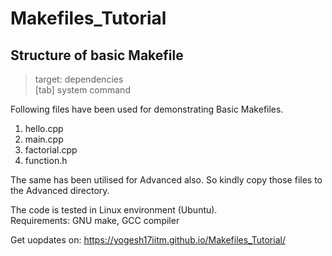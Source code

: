 # Makefiles_Tutorial </br>

## Structure of basic Makefile </br>

> target: dependencies </br>
> [tab] system command </br>

Following files have been used for demonstrating Basic Makefiles. </br>
1) hello.cpp </br>
2) main.cpp </br>
3) factorial.cpp </br>
4) function.h </br>

The same has been utilised for Advanced also. So kindly copy those files to the Advanced directory.</br>

The code is tested in Linux environment (Ubuntu). </br>
Requirements: GNU make, GCC compiler </br>

Get uopdates on:  https://yogesh17iitm.github.io/Makefiles_Tutorial/



